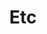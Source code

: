---
# Featured tags need to have either the `list` or `grid` layout (PRO only).
layout:  list

# The title of the tag's page.
title:   Etc

# The name of the tag, used in a post's front matter (e.g. tags: [<slug>]).
slug:    etc

# (Optional) Write a short (~150 characters) description of this featured tag.
description: >
         저것이것

# (Optional) You can disable grouping posts by date.
# no_groups: true

# Exclude this example category from the sitemap.
# DON'T USE THIS SETTING IN YOUR CATEGORIES!
sitemap: true
---